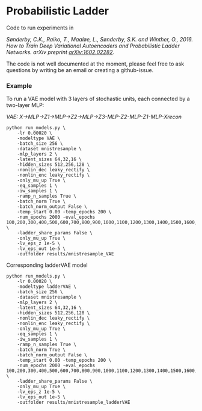 # Probabilistic Ladder
Code to run experiments in

*Sønderby, C.K., Raiko, T., Maaløe, L., Sønderby, S.K. and Winther, O., 2016.*
*How to Train Deep Variational Autoencoders and Probabilistic Ladder Networks.*
*arXiv preprint [arXiv:1602.02282](http://arxiv.org/abs/1602.02282).*

The code is not well documented at the moment, please feel free to ask questions by writing be an email or creating a github-issue.

### Example
To run a VAE model with 3 layers of stochastic units, each connected by a two-layer MLP:

*VAE: X->MLP->Z1->MLP->Z2->MLP->Z3-MLP-Z2-MLP-Z1-MLP-Xrecon*

```
python run_models.py \
	-lr 0.00020 \
	-modeltype VAE \
	-batch_size 256 \
	-dataset mnistresample \
	-mlp_layers 2 \
	-latent_sizes 64,32,16 \
	-hidden_sizes 512,256,128 \
	-nonlin_dec leaky_rectify \
	-nonlin_enc leaky_rectify \
	-only_mu_up True \
	-eq_samples 1 \
	-iw_samples 1 \
	-ramp_n_samples True \
	-batch_norm True \
	-batch_norm_output False \
	-temp_start 0.00 -temp_epochs 200 \
	-num_epochs 2000 -eval_epochs 100,200,300,400,500,600,700,800,900,1000,1100,1200,1300,1400,1500,1600,1700,1800,1900,2000 \
	-ladder_share_params False \
	-only_mu_up True \
	-lv_eps_z 1e-5 \
	-lv_eps_out 1e-5 \
	-outfolder results/mnistresample_VAE
```

Corresponding ladderVAE model

```
python run_models.py \
	-lr 0.00020 \
	-modeltype ladderVAE \
	-batch_size 256 \
	-dataset mnistresample \
	-mlp_layers 2 \
	-latent_sizes 64,32,16 \
	-hidden_sizes 512,256,128 \
	-nonlin_dec leaky_rectify \
	-nonlin_enc leaky_rectify \
	-only_mu_up True \
	-eq_samples 1 \
	-iw_samples 1 \
	-ramp_n_samples True \
	-batch_norm True \
	-batch_norm_output False \
	-temp_start 0.00 -temp_epochs 200 \
	-num_epochs 2000 -eval_epochs 100,200,300,400,500,600,700,800,900,1000,1100,1200,1300,1400,1500,1600,1700,1800,1900,2000 \
	-ladder_share_params False \
	-only_mu_up True \
	-lv_eps_z 1e-5 \
	-lv_eps_out 1e-5 \
	-outfolder results/mnistresample_ladderVAE
```
